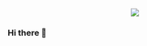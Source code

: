 <h1 align="center">
  <a href="https://git.io/typing-svg">
    <img src="https://readme-typing-svg.herokuapp.com/?lines=Hello,+world!+👋;!&center=true&size=30">
  </a>
</h1>

### Hi there 👋

<!--
**mendalka/mendalka** is a ✨ _special_ ✨ repository because its `README.md` (this file) appears on your GitHub profile.

Here are some ideas to get you started:

- 🔭 I’m currently working on ...
- 🌱 I’m currently learning ...
- 👯 I’m looking to collaborate on ...
- 🤔 I’m looking for help with ...
- 💬 Ask me about ...
- 📫 How to reach me: ...
- 😄 Pronouns: ...
- ⚡ Fun fact: ...
-->
